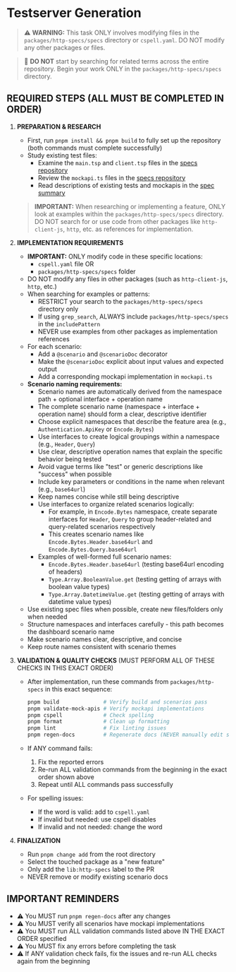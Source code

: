 # Testserver Generation

> ⚠️ **WARNING:** This task ONLY involves modifying files in the `packages/http-specs/specs` directory or `cspell.yaml`. DO NOT modify any other packages or files.

> 🚫 **DO NOT** start by searching for related terms across the entire repository. Begin your work ONLY in the `packages/http-specs/specs` directory.

## REQUIRED STEPS (ALL MUST BE COMPLETED IN ORDER)

1. **PREPARATION & RESEARCH**

   - First, run `pnpm install && pnpm build` to fully set up the repository (both commands must complete successfully)
   - Study existing test files:
     - Examine the `main.tsp` and `client.tsp` files in the [specs repository](https://github.com/microsoft/typespec/tree/main/packages/http-specs/specs)
     - Review the `mockapi.ts` files in the [specs repository](https://github.com/microsoft/typespec/tree/main/packages/http-specs/specs)
     - Read descriptions of existing tests and mockapis in the [spec summary](https://github.com/microsoft/typespec/blob/main/packages/http-specs/spec-summary.md)

   > **IMPORTANT:** When researching or implementing a feature, ONLY look at examples within the `packages/http-specs/specs` directory. DO NOT search for or use code from other packages like `http-client-js`, `http`, etc. as references for implementation.

2. **IMPLEMENTATION REQUIREMENTS**

   - **IMPORTANT:** ONLY modify code in these specific locations:
     - `cspell.yaml` file OR
     - `packages/http-specs/specs` folder
   - DO NOT modify any files in other packages (such as `http-client-js`, `http`, etc.)
   - When searching for examples or patterns:
     - RESTRICT your search to the `packages/http-specs/specs` directory only
     - If using `grep_search`, ALWAYS include `packages/http-specs/specs` in the `includePattern`
     - NEVER use examples from other packages as implementation references
   - For each scenario:
     - Add a `@scenario` and `@scenarioDoc` decorator
     - Make the `@scenarioDoc` explicit about input values and expected output
     - Add a corresponding mockapi implementation in `mockapi.ts`
   - **Scenario naming requirements:**
     - Scenario names are automatically derived from the namespace path + optional interface + operation name
     - The complete scenario name (namespace + interface + operation name) should form a clear, descriptive identifier
     - Choose explicit namespaces that describe the feature area (e.g., `Authentication.ApiKey` or `Encode.Bytes`)
     - Use interfaces to create logical groupings within a namespace (e.g., `Header`, `Query`)
     - Use clear, descriptive operation names that explain the specific behavior being tested
     - Avoid vague terms like "test" or generic descriptions like "success" when possible
     - Include key parameters or conditions in the name when relevant (e.g., `base64url`)
     - Keep names concise while still being descriptive
     - Use interfaces to organize related scenarios logically:
       - For example, in `Encode.Bytes` namespace, create separate interfaces for `Header`, `Query` to group header-related and query-related scenarios respectively
       - This creates scenario names like `Encode.Bytes.Header.base64url` and
         `Encode.Bytes.Query.base64url`
     - Examples of well-formed full scenario names:
       - `Encode.Bytes.Header.base64url` (testing base64url encoding of headers)
       - `Type.Array.BooleanValue.get` (testing getting of arrays with boolean value types)
       - `Type.Array.DatetimeValue.get` (testing getting of arrays with datetime value types)
   - Use existing spec files when possible, create new files/folders only when needed
   - Structure namespaces and interfaces carefully - this path becomes the dashboard scenario name
   - Make scenario names clear, descriptive, and concise
   - Keep route names consistent with scenario themes

3. **VALIDATION & QUALITY CHECKS** (MUST PERFORM ALL OF THESE CHECKS IN THIS EXACT ORDER)

   - After implementation, run these commands from `packages/http-specs` in this exact sequence:

     ```bash
     pnpm build              # Verify build and scenarios pass
     pnpm validate-mock-apis # Verify mockapi implementations
     pnpm cspell             # Check spelling
     pnpm format             # Clean up formatting
     pnpm lint               # Fix linting issues
     pnpm regen-docs         # Regenerate docs (NEVER manually edit spec-summary.md)
     ```

   - If ANY command fails:
     1. Fix the reported errors
     2. Re-run ALL validation commands from the beginning in the exact order shown above
     3. Repeat until ALL commands pass successfully
   - For spelling issues:
     - If the word is valid: add to `cspell.yaml`
     - If invalid but needed: use cspell disables
     - If invalid and not needed: change the word

4. **FINALIZATION**
   - Run `pnpm change add` from the root directory
   - Select the touched package as a "new feature"
   - Only add the `lib:http-specs` label to the PR
   - NEVER remove or modify existing scenario docs

## IMPORTANT REMINDERS

- ⚠️ You MUST run `pnpm regen-docs` after any changes
- ⚠️ You MUST verify all scenarios have mockapi implementations
- ⚠️ You MUST run ALL validation commands listed above IN THE EXACT ORDER specified
- ⚠️ You MUST fix any errors before completing the task
- ⚠️ If ANY validation check fails, fix the issues and re-run ALL checks again from the beginning
